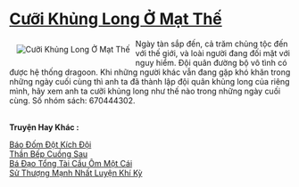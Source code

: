 <a href="https://truyenwiki.net/cuoi-khung-long-o-mat-the.35692/" title="Cưỡi Khủng Long Ở Mạt Thế"><h1>Cưỡi Khủng Long Ở Mạt Thế</h1></a><div style="display:table"><img align="right" style="float: left; padding: 10px;" src="https://truyenwiki.net/a/img/str/src/35692.jpg" alt="Cưỡi Khủng Long Ở Mạt Thế">Ngày tàn sắp đến, cả trăm chủng tộc đến với thế giới, và loài người đang đối mặt với nguy hiểm. Đội quân đường bộ vô tình có được hệ thống dragoon. Khi những người khác vẫn đang gặp khó khăn trong những ngày cuối cùng thì anh ta đã thành lập đội quân khủng long của riêng mình, hãy xem anh ta cưỡi khủng long như thế nào trong những ngày cuối cùng. Số nhóm sách: 670444302.</div><p><br><b>Truyện Hay Khác :</b></p><a href="https://truyenwiki.net/bao-dom-dot-kich-doi.35377/" alt="Báo Đốm Đột Kích Đội">Báo Đốm Đột Kích Đội</a><br/><a href="https://sangtacviet.wordpress.com/2020/10/22/than-bep-cuong-sau/" alt="Thần Bếp Cuồng Sau">Thần Bếp Cuồng Sau</a><br/><a href="https://github.com/nownovels/topcv/tree/master/truyenhay/36558" alt="Bá Đạo Tổng Tài Cầu Ôm Một Cái">Bá Đạo Tổng Tài Cầu Ôm Một Cái</a><br/><a href="https://sangtacviet.wordpress.com/2020/10/22/su-thuong-manh-nhat-luyen-khi-ky/" alt="Sử Thượng Mạnh Nhất Luyện Khí Kỳ">Sử Thượng Mạnh Nhất Luyện Khí Kỳ</a><br/>